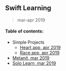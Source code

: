 ## Swift Learning

> mar-apr 2019

#### Table of contents:
+ Simple Projects
    - [Heart app, apr 2019](app_heart/)
    - [Race app, apr 2019](app_race/)
+ [Metanit, mar 2019](metanit/)
+ [Solo Learn, mar 2019](sololearn/)


